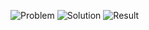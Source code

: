 ![Problem](https://github.com/flcristian/back-end-challenges/blob/master/maximal-square/problem.png)
![Solution](https://github.com/flcristian/back-end-challenges/blob/master/maximal-square/solution.png)
![Result](https://github.com/flcristian/back-end-challenges/blob/master/maximal-square/result.png)
